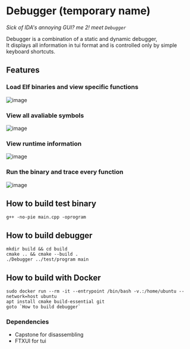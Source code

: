# Debugger (temporary name)
*Sick of IDA's annoying GUI? me 2! meet `Debugger`*

Debugger is a combination of a static and dynamic debugger,<br>
It displays all information in tui format and is controlled only by simple keyboard shortcuts.
## Features
### Load Elf binaries and view specific functions
![image](https://github.com/user-attachments/assets/9bffd902-7c3a-4930-a273-468b58ae7ef4)

### View all avaliable symbols
![image](https://github.com/user-attachments/assets/5e6b6eb5-f232-49cb-a50b-15c401919066)

### View runtime information
![image](https://github.com/user-attachments/assets/af37ac9c-7fe8-4605-9703-21279acef949)

### Run the binary and trace every function
![image](https://github.com/user-attachments/assets/f1389539-cd0b-414f-b5b9-d610aed227d6)

## How to build test binary
```console
g++ -no-pie main.cpp -oprogram
```
## How to build debugger
```console
mkdir build && cd build
cmake .. && cmake --build .
./Debugger ../test/program main
```
## How to build with Docker
```console
sudo docker run --rm -it --entrypoint /bin/bash -v.:/home/ubuntu --network=host ubuntu
apt install cmake build-essential git
goto `How to build debugger`
```

### Dependencies
* Capstone for disassembling
* FTXUI for tui
